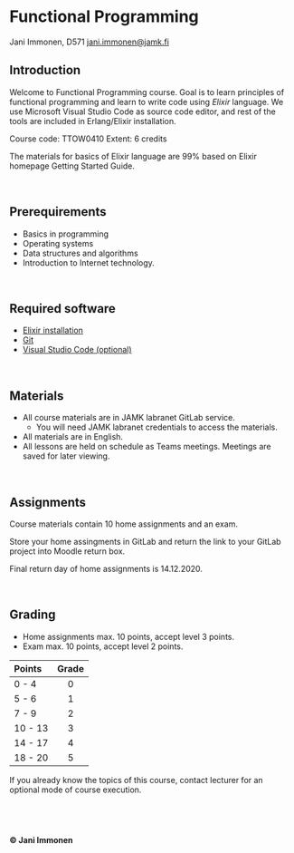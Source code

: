 # **Functional Programming**
Jani Immonen, D571
jani.immonen@jamk.fi


## **Introduction**
Welcome to Functional Programming course. Goal is to learn principles of functional programming and learn to write code using *Elixir* language.
We use Microsoft Visual Studio Code as source code editor, and rest of the tools are included in Erlang/Elixir installation.

Course code: TTOW0410
Extent: 6 credits

The materials for basics of Elixir language are 99% based on Elixir homepage Getting Started Guide.


&nbsp;
## **Prerequirements**
- Basics in programming
- Operating systems
- Data structures and algorithms
- Introduction to Internet technology.


&nbsp;
## **Required software**
- [Elixir installation](https://elixir-lang.org/install.html)
- [Git](https://git-scm.com/downloads)
- [Visual Studio Code (optional)](https://code.visualstudio.com/)


&nbsp;
## **Materials**
- All course materials are in JAMK labranet GitLab service.
    - You will need JAMK labranet credentials to access the materials.
- All materials are in English.
- All lessons are held on schedule as Teams meetings. Meetings are saved for later viewing.

&nbsp;
## **Assignments**
Course materials contain 10 home assignments and an exam.

Store your home assingments in GitLab and return the link to your GitLab project into Moodle return box.

Final return day of home assignments is 14.12.2020.

&nbsp;
## **Grading**
* Home assignments max. 10 points, accept level 3 points.
* Exam max. 10 points, accept level 2 points.

| Points | Grade |
|:--------|:----------:|
| 0 - 4 | 0 |
| 5 - 6 | 1 |
| 7 - 9 | 2 |
| 10 - 13 | 3 |
| 14 - 17 | 4 |
| 18 - 20 | 5 |

If you already know the topics of this course, contact lecturer for an optional mode of course execution.


&nbsp;
----
**© Jani Immonen**

